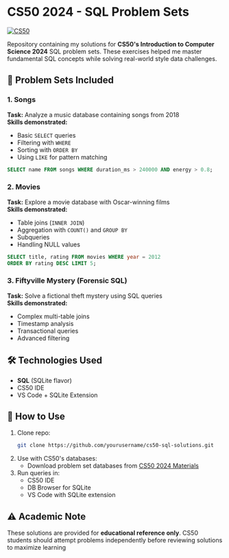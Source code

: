# CS50 2024 - SQL Problem Sets

[![CS50](https://img.shields.io/badge/CS50-Harvard_University-02569B?style=flat&logo=edx&logoColor=white)](https://cs50.harvard.edu/x/2024/)

Repository containing my solutions for **CS50's Introduction to Computer Science 2024** SQL problem sets. These exercises helped me master fundamental SQL concepts while solving real-world style data challenges.

## 🧩 Problem Sets Included

### 1. Songs
**Task:** Analyze a music database containing songs from 2018\
**Skills demonstrated:**
- Basic `SELECT` queries
- Filtering with `WHERE`
- Sorting with `ORDER BY`
- Using `LIKE` for pattern matching

```sql
SELECT name FROM songs WHERE duration_ms > 240000 AND energy > 0.8;
```

### 2. Movies
**Task:** Explore a movie database with Oscar-winning films\
**Skills demonstrated:**
- Table joins (`INNER JOIN`)
- Aggregation with `COUNT()` and `GROUP BY`
- Subqueries
- Handling NULL values

```sql
SELECT title, rating FROM movies WHERE year = 2012 
ORDER BY rating DESC LIMIT 5;
```

### 3. Fiftyville Mystery (Forensic SQL)
**Task:** Solve a fictional theft mystery using SQL queries\
**Skills demonstrated:**
- Complex multi-table joins
- Timestamp analysis
- Transactional queries
- Advanced filtering

## 🛠️ Technologies Used
- **SQL** (SQLite flavor)
- CS50 IDE
- VS Code + SQLite Extension

## 📂 How to Use
1. Clone repo:
   ```bash
   git clone https://github.com/yourusername/cs50-sql-solutions.git
   ```
2. Use with CS50's databases:
   - Download problem set databases from [CS50 2024 Materials](https://cs50.harvard.edu/x/2024/)
3. Run queries in:
   - CS50 IDE
   - DB Browser for SQLite
   - VS Code with SQLite extension

## ⚠️ Academic Note
These solutions are provided for **educational reference only**. CS50 students should attempt problems independently before reviewing solutions to maximize learning
